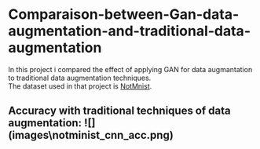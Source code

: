 # Comparaison-between-Gan-data-augmentation-and-traditional-data-augmentation

In this project i compared the effect of applying GAN for data augmantation to traditional data augmentation techniques.<br>
The dataset used in that project is  [NotMnist](https://www.kaggle.com/datasets/lubaroli/notmnist).

<h2> Accuracy with traditional techniques of data augmentation:
![](images\notminist_cnn_acc.png)

